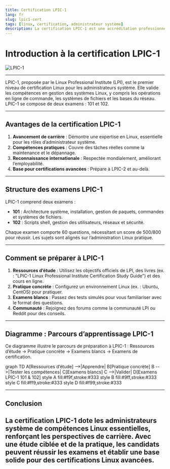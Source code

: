 ```yaml
---
title: Certification LPIC-1
lang: fr
slug: lpic1-cert
tags: [linux, certification, administrateur système]
description: La certification LPIC-1 est une accréditation professionnelle pour les administrateurs système Linux, validant les compétences de base en gestion de systèmes Linux.
---
```


# Introduction à la certification LPIC-1

![LPIC-1](https://www.lpi.org/wp-content/uploads/2023/05/LPIC-1-1.jpg)

---

LPIC-1, proposée par le Linux Professional Institute (LPI), est le premier niveau de certification Linux pour les administrateurs système. Elle valide les compétences en gestion des systèmes Linux, y compris les opérations en ligne de commande, les systèmes de fichiers et les bases du réseau. LPIC-1 se compose de deux examens : 101 et 102.

---

## Avantages de la certification LPIC-1

1. **Avancement de carrière** : Démontre une expertise en Linux, essentielle pour les rôles d’administrateur système.
2. **Compétences pratiques** : Couvre des tâches réelles comme la maintenance et le dépannage.
3. **Reconnaissance internationale** : Respectée mondialement, améliorant l’employabilité.
4. **Base pour certifications avancées** : Prépare à LPIC-2 et au-delà.

---
## Structure des examens LPIC-1

LPIC-1 comprend deux examens :
- **101** : Architecture système, installation, gestion de paquets, commandes et systèmes de fichiers.
- **102** : Scripts shell, gestion des utilisateurs, réseaux et sécurité.

Chaque examen comporte 60 questions, nécessitant un score de 500/800 pour réussir. Les sujets sont alignés sur l’administration Linux pratique.

---
## Comment se préparer à LPIC-1

1. **Ressources d’étude** : Utilisez les objectifs officiels de LPI, des livres (ex. : "LPIC-1 Linux Professional Institute Certification Study Guide") et des cours en ligne.
2. **Pratique concrète** : Configurez un environnement Linux (ex. : Ubuntu, CentOS) pour pratiquer.
3. **Examens blancs** : Passez des tests simulés pour vous familiariser avec le format des questions.
4. **Communauté** : Rejoignez des forums comme la communauté LPI ou Reddit pour des conseils.

---
## Diagramme : Parcours d’apprentissage LPIC-1

Ce diagramme illustre le parcours de préparation à LPIC-1 : Ressources d’étude → Pratique concrète → Examens blancs → Examens de certification.

<xaiArtifact artifact_id="a03f46aa-2e12-4e74-b36d-dd270bfd2046" artifact_version_id="5815a7bf-ebf9-4901-9647-de2f2b7acad5" title="parcours-lpic1.mmd" contentType="text/mermaid">
graph TD
    A[Ressources d’étude] -->|Apprendre| B[Pratique concrète]
    B -->|Tester les compétences| C[Examens blancs]
    C -->|Valider| D[Examens LPIC-1 101 & 102]
    style A fill:#f9f,stroke:#333
    style B fill:#9ff,stroke:#333
    style C fill:#ff9,stroke:#333
    style D fill:#f99,stroke:#333
</xaiArtifact>

---
## Conclusion

La certification LPIC-1 dote les administrateurs système de compétences Linux essentielles, renforçant les perspectives de carrière. Avec une étude ciblée et de la pratique, les candidats peuvent réussir les examens et établir une base solide pour des certifications Linux avancées.
---